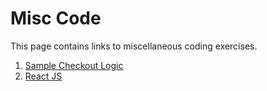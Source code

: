 <h1>Misc Code</h1>

<p>This page contains links to miscellaneous coding exercises. </p>

<ol>
    <li><a href="sample-checkout-logic">Sample Checkout Logic</a></li>
    <li><a href="react-js">React JS</a></li>

</ol>
